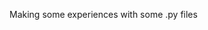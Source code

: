 Making some experiences with some .py files

<!---
antoniofernandodj/antoniofernandodj is a ✨ special ✨ repository because its `README.md` (this file) appears on your GitHub profile.
You can click the Preview link to take a look at your changes.
--->
